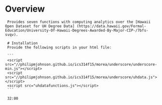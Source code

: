 # Overview

     Provides seven functions with computing analytics over the [Hawaii Open Dataset for UH Degree Data] (https://data.hawaii.gov/Formal-Education/University-Of-Hawaii-Degrees-Awarded-By-Major-CIP-/7bfs-svqv).

     # Installation
     Provide the following scripts in your html file:

     ```
     <script src="//philipmjohnson.github.io/ics314f15/morea/underscore/underscore-min.js"></script>
     <script src="//philipmjohnson.github.io/ics314f15/morea/underscore/uhdata.js"></script>
     <script src="uhdatafunctions.js"></script>
     ```

     32:00